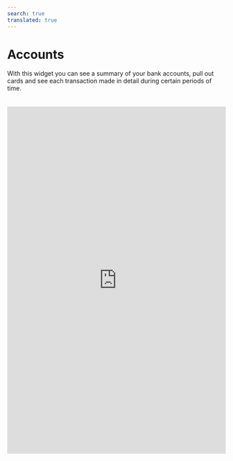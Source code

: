 ```yaml
---
search: true
translated: true
---
```


# Accounts

With this widget you can see a summary of your bank accounts, pull out cards and see each transaction made in detail during certain periods of time.

<iframe id="widgetFrame" src="https://widgets.modyo.com/personas/retail-accounts" width="100%" frameBorder="0" style="min-height:800px;overflow:auto;margin-top:20px;"/>

#### Checking Account

| Functionality | Description |
|:-----|:-----|
| Checking Account Summary | Presents the status of the account and if applicable, the status of the associated credit line.<br><br> The specific information is presented both numerically and graphically. |
| View recent activity | Presents the latest transactions that have been made within the account, ordered by date.<br><br> Also included is the ability to search within the transactions shown. |
| Account Statements | Displays account statements from previous periods, displaying the transactions of each selected account statement, sorted by date.<br><br> Clients also have the ability to search within the displayed transactions. |

#### Savings Account

| Functionality | Description |
|:-----|:-----|
| Savings Account Summary | Shows the account status similar to what is presented for a checking account, but with the difference that savings accounts have no checks and no associated lines of credit. <br><br>Specific information is presented numerically within lists. |
| View recent activity | Show the latest transactions that have been made within the account, sorted by date. <br><br>Also included is the ability to search within the transactions shown. |
| Account Statements | Displays account statements from previous periods, displaying the transactions of each selected account statement, sorted by date.<br><br>Clients also have the ability to search within the displayed transactions. |
